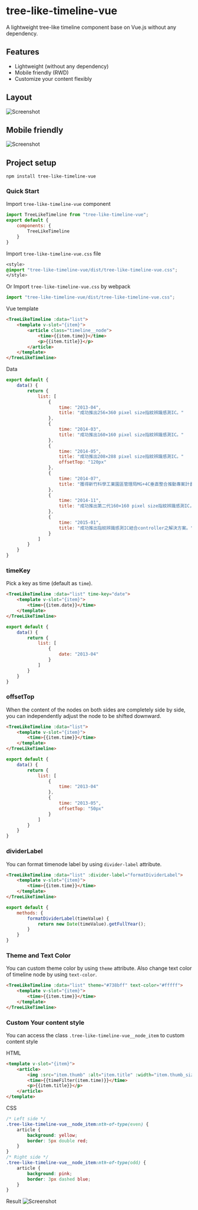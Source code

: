 # tree-like-timeline-vue
A lightweight tree-like timeline component base on Vue.js without any dependency.

## Features
* Lightweight (without any dependency)
* Mobile friendly (RWD)
* Customize your content flexibly

## Layout
![Screenshot](https://i.imgur.com/gMcEI7V.png)

## Mobile friendly
![Screenshot](https://i.imgur.com/hXThh1g.gif)

## Project setup
```
npm install tree-like-timeline-vue
```

### Quick Start
Import `tree-like-timeline-vue` component
```js
import TreeLikeTimeline from "tree-like-timeline-vue";
export default {
    components: {
        TreeLikeTimeline
    }
}
```

Import `tree-like-timeline-vue.css` file
```css
<style>
@import "tree-like-timeline-vue/dist/tree-like-timeline-vue.css";
</style>
```

Or
Import `tree-like-timeline-vue.css` by webpack
```js
import "tree-like-timeline-vue/dist/tree-like-timeline-vue.css";
```

Vue template
```html
<TreeLikeTimeline :data="list">
    <template v-slot="{item}">
        <article class="timeline__node">
            <time>{{item.time}}</time>
            <p>{{item.title}}</p>
        </article>
    </template>
</TreeLikeTimeline>
```

Data
```js
export default {
    data() {
        return {
            list: [
                {
                    time: "2013-04",
                    title: "成功推出256×360 pixel size指紋辨識感測IC。"
                },
                {
                    time: "2014-03",
                    title: "成功推出160×160 pixel size指紋辨識感測IC。"
                },
                {
                    time: "2014-05",
                    title: "成功推出208×288 pixel size指紋辨識感測IC。"
                    offsetTop: "120px"
                },
                {
                    time: "2014-07",
                    title: "獲得新竹科學工業園區管理局MG+4C垂直整合推動專案計畫補助「用於智慧型手持設備支具防偽功能指紋感測裝置」開發案。"
                },
                {
                    time: "2014-11",
                    title: "成功推出第二代160×160 pixel size指紋辨識感測IC，適用於智慧型手持設備。"
                },
                {
                    time: "2015-01",
                    title: "成功推出指紋辨識感測IC結合controller之解決方案。"
                }
            ]
        }
    }
}
```

### timeKey
Pick a key as time (default as `time`).
```html
<TreeLikeTimeline :data="list" time-key="date">
    <template v-slot="{item}">
        <time>{{item.date}}</time>
    </template>
</TreeLikeTimeline>
```
```js
export default {
    data() {
        return {
            list: [
                {
                    date: "2013-04"
                }
            ]
        }
    }
}
```

### offsetTop
When the content of the nodes on both sides are completely side by side, you can independently adjust the node to be shifted downward.
```html
<TreeLikeTimeline :data="list">
    <template v-slot="{item}">
        <time>{{item.time}}</time>
    </template>
</TreeLikeTimeline>
```
```js
export default {
    data() {
        return {
            list: [
                {
                    time: "2013-04"
                },
                {
                    time: "2013-05",
                    offsetTop: "50px"
                }
            ]
        }
    }
}
```

### dividerLabel
You can format timenode label by using `divider-label` attribute.
```html
<TreeLikeTimeline :data="list" :divider-label="formatDividerLabel">
    <template v-slot="{item}">
        <time>{{item.time}}</time>
    </template>
</TreeLikeTimeline>
```
```js
export default {
    methods: {
        formatDividerLabel(timeValue) {
            return new Date(timeValue).getFullYear();
        }
    }
}
```

### Theme and Text Color
You can custom theme color by using `theme` attribute.
Also change text color of timeline node by using `text-color`.
```html
<TreeLikeTimeline :data="list" theme="#738bff" text-color="#fffff">
    <template v-slot="{item}">
        <time>{{item.time}}</time>
    </template>
</TreeLikeTimeline>
```

### Custom Your content style
You can access the class `.tree-like-timeline-vue__node_item` to custom content style

HTML
```html
<template v-slot="{item}">
    <article>
        <img :src="item.thumb" :alt="item.title" :width="item.thumb_size">
        <time>{{timeFilter(item.time)}}</time>
        <p>{{item.title}}</p>
    </article>
</template>
```
CSS
```css
/* Left side */
.tree-like-timeline-vue__node_item:nth-of-type(even) {
	article {
		background: yellow;
		border: 5px double red;
	}
}
/* Right side */
.tree-like-timeline-vue__node_item:nth-of-type(odd) {
	article {
		background: pink;
		border: 3px dashed blue;
	}
}
```
Result
![Screenshot](https://i.imgur.com/qE1zpN3.png)